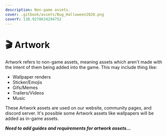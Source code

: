 ```yaml
---
description: Non-game assets.
cover: .gitbook/assets/Bug_Halloween2020.png
coverY: 138.9278634294752
---
```


# 🎬 Artwork

Artwork refers to non-game assets, meaning assets which aren't made with the intent of them being added into the game. This may include thing like:

* Wallpaper renders
* Sticker/Emojis
* Gifs/Memes
* Trailers/Videos
* Music

These Artwork assets are used on our website, community pages, and discord server. It's possible some Artwork assets like wallpapers will be added as in-game assets.

_**Need to add guides and requirements for artwork assets...**_
